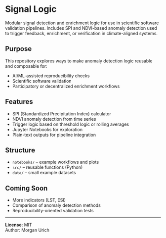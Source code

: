# Signal Logic

Modular signal detection and enrichment logic for use in scientific software validation pipelines. Includes SPI and NDVI-based anomaly detection used to trigger feedback, enrichment, or verification in climate-aligned systems.

## Purpose
This repository explores ways to make anomaly detection logic reusable and composable for:
- AI/ML-assisted reproducibility checks
- Scientific software validation
- Participatory or decentralized enrichment workflows

## Features
- SPI (Standardized Precipitation Index) calculator
- NDVI anomaly detection from time series
- Trigger logic based on threshold logic or rolling averages
- Jupyter Notebooks for exploration
- Plain-text outputs for pipeline integration

## Structure
- `notebooks/` – example workflows and plots
- `src/` – reusable functions (Python)
- `data/` – small example datasets

## Coming Soon
- More indicators (LST, ESI)
- Comparison of anomaly detection methods
- Reproducibility-oriented validation tests

---

**License**: MIT  
Author: Morgan Urich

